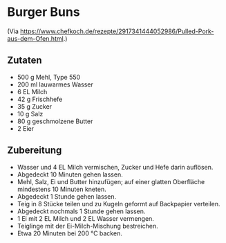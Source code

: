 # Burger Buns

(Via https://www.chefkoch.de/rezepte/2917341444052986/Pulled-Pork-aus-dem-Ofen.html.) 

## Zutaten
 + 500 g Mehl, Type 550
 + 200 ml lauwarmes Wasser
 + 6 EL Milch
 + 42 g Frischhefe
 + 35 g Zucker
 + 10 g Salz
 + 80 g geschmolzene Butter
 + 2 Eier


## Zubereitung
 + Wasser und 4 EL Milch vermischen, Zucker und Hefe darin auflösen.
 + Abgedeckt 10 Minuten gehen lassen.
 + Mehl, Salz, Ei und Butter hinzufügen; auf einer glatten Oberfläche
   mindestens 10 Minuten kneten.
 + Abgedeckt 1 Stunde gehen lassen.
 + Teig in 8 Stücke teilen und zu Kugeln geformt auf Backpapier verteilen.
 + Abgedeckt nochmals 1 Stunde gehen lassen.
 + 1 Ei mit 2 EL Milch und 2 EL Wasser vermengen.
 + Teiglinge mit der Ei-Milch-Mischung bestreichen.
 + Etwa 20 Minuten bei 200 °C backen.
